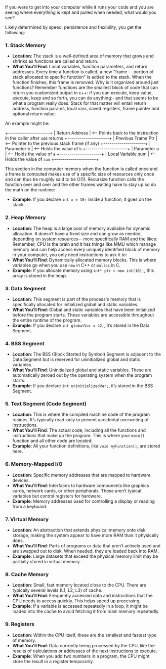 If you were to get into your computer while it runs your code and you are seeing where everything is kept and pulled when needed, what would you see?

Likely determined by speed, persistence and flexibility, you get the following:

### **1. Stack Memory**
- **Location**: The stack is a well-defined area of memory that grows and shrinks as functions are called and return.
- **What You’ll Find**: Local variables, function parameters, and return addresses. Every time a function is called, a new "frame -- portion of stack allocated to specific function" is added to the stack. When the function finishes, this frame is removed. Why is it organized around just functions? Remember functions are the smallest block of code that can return you customized output in c++: if you can execute, keep value, execute, keep and so forth, you can do anything:- and that seems to be what a program really does: Stack for that matter will entail return address, function params, local vars, saved registers, frame pointer and optional return value:

An example might be: 

+---------------------+
| Return Address      | <-- Points back to the instruction in the caller after `add` returns
+---------------------+
| Previous Frame Ptr  | <-- Pointer to the previous stack frame (if any)
+---------------------+
| Parameter b         | <-- Holds the value of `b`
+---------------------+
| Parameter a         | <-- Holds the value of `a`
+---------------------+
| Local Variable sum  | <-- Holds the value of `sum`
+---------------------+

This section in the computer memory when the function is called once and a frame is computed makes use of a specific size of resources only once and can thus be roughly said to be O(1). Recursize function calls the function over and over and the other frames waiting have to stay up so do the math on the runtime:

- **Example**: If you declare `int x = 10;` inside a function, it goes on the stack.

### **2. Heap Memory**
- **Location**: The heap is a large pool of memory available for dynamic allocation. It doesn’t have a fixed size and can grow as needed, depending on system resources-- more specifically RAM and the likes: Remember, CPU is the brain and it has things like MMU which manage memory and can help access every uniquely identified block of memory in your computer, you only need instructions to ask it to:
- **What You’ll Find**: Dynamically allocated memory blocks. This is where variables go when you use `new` in C++ or `malloc` in C.
- **Example**: If you allocate memory using `int* ptr = new int[10];`, this array is stored in the heap.

### **3. Data Segment**
- **Location**: This segment is part of the process's memory that is specifically allocated for initialized global and static variables.
- **What You’ll Find**: Global and static variables that have been initialized before the program starts. These variables are accessible throughout the entire runtime of the program.
- **Example**: If you declare `int globalVar = 42;`, it’s stored in the Data Segment.

### **4. BSS Segment**
- **Location**: The BSS (Block Started by Symbol) Segment is adjacent to the Data Segment but is reserved for uninitialized global and static variables.
- **What You’ll Find**: Uninitialized global and static variables. These are automatically zeroed out by the operating system when the program starts.
- **Example**: If you declare `int uninitializedVar;`, it’s stored in the BSS Segment.

### **5. Text Segment (Code Segment)**
- **Location**: This is where the compiled machine code of the program resides. It’s typically read-only to prevent accidental overwriting of instructions.
- **What You’ll Find**: The actual code, including all the functions and instructions that make up the program. This is where your `main()` function and all other code are located.
- **Example**: All your function definitions, like `void myFunction()`, are stored here.

### **6. Memory-Mapped I/O**
- **Location**: Specific memory addresses that are mapped to hardware devices.
- **What You’ll Find**: Interfaces to hardware components like graphics cards, network cards, or other peripherals. These aren’t typical variables but control registers for hardware.
- **Example**: Memory addresses used for controlling a display or reading from a keyboard.

### **7. Virtual Memory**
- **Location**: An abstraction that extends physical memory onto disk storage, making the system appear to have more RAM than it physically does.
- **What You’ll Find**: Parts of programs or data that aren’t actively used and are swapped out to disk. When needed, they are loaded back into RAM.
- **Example**: Large datasets that exceed the physical memory limit may be partially stored in virtual memory.

### **8. Cache Memory**
- **Location**: Small, fast memory located close to the CPU. There are typically several levels (L1, L2, L3) of cache.
- **What You’ll Find**: Frequently accessed data and instructions that the CPU needs to access quickly. This helps speed up processing.
- **Example**: If a variable is accessed repeatedly in a loop, it might be loaded into the cache to avoid fetching it from main memory repeatedly.

### **9. Registers**
- **Location**: Within the CPU itself, these are the smallest and fastest type of memory.
- **What You’ll Find**: Data currently being processed by the CPU, like the results of calculations or addresses of the next instructions to execute.
- **Example**: When you add two numbers in a program, the CPU might store the result in a register temporarily.

